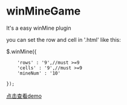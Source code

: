# winMineGame
It's a easy winMine plugin

you can set the row and cell in '.html' like this:


   $.winMine({

        'rows' : '9',//must >=9
        'cells' : '9',//must >=9
        'mineNum' : '10'
        
    });
    
<a href='http://htmlpreview.github.io/?https://github.com/zaoansijia/winMineGame/blob/master/winMine.html' alt=''>点击查看demo</a>
